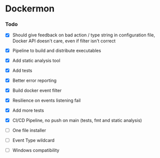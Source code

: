 # Dockermon

### Todo
- [x] Should give feedback on bad action / type string in configuration file, Docker API doesn't care, even if filter isn't correct
- [x] Pipeline to build and distribute executables
- [x] Add static analysis tool
- [x] Add tests
- [x] Better error reporting
- [x] Build docker event filter
- [x] Resilience on events listening fail
- [x] Add more tests
- [x] CI/CD Pipeline, no push on main (tests, fmt and static analysis)
- [ ] One file installer

- [ ] Event Type wildcard
- [ ] Windows compatibility